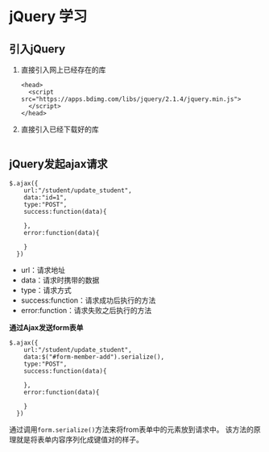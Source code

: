 # jQuery 学习

## 引入jQuery

1. 直接引入网上已经存在的库
    ```
    <head>
      <script src="https://apps.bdimg.com/libs/jquery/2.1.4/jquery.min.js">
      </script>
    </head>
    ```

2. 直接引入已经下载好的库
    ```

    ```


## jQuery发起ajax请求

```
$.ajax({
    url:"/student/update_student",
    data:"id=1",
    type:"POST",
    success:function(data){

    },
    error:function(data){

    }
  })
```
- url：请求地址
- data：请求时携带的数据
- type：请求方式
- success:function：请求成功后执行的方法
- error:function：请求失败之后执行的方法

**通过Ajax发送form表单**
```
$.ajax({
    url:"/student/update_student",
    data:$("#form-member-add").serialize(),
    type:"POST",
    success:function(data){

    },
    error:function(data){

    }
  })
```
通过调用`form.serialize()`方法来将from表单中的元素放到请求中。
该方法的原理就是将表单内容序列化成键值对的样子。
